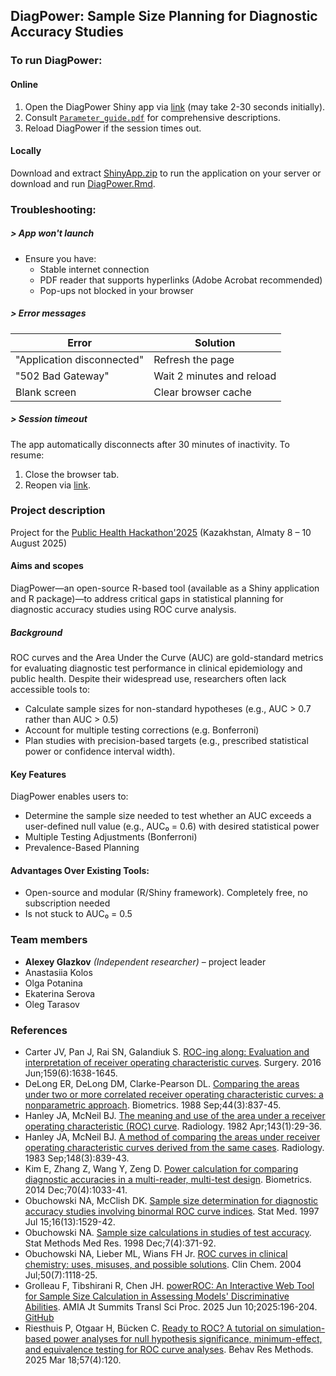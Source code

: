## DiagPower: Sample Size Planning for Diagnostic Accuracy Studies

### To run DiagPower:

#### Online
1. Open the DiagPower Shiny app via [link](https://katenaserova.shinyapps.io/diagpower/) (may take 2-30 seconds initially).
2. Consult [`Parameter_guide.pdf`](Parameter_guide.pdf) for comprehensive descriptions.
3. Reload DiagPower if the session times out.

#### Locally
Download and extract [ShinyApp.zip](ShinyApp.zip) to run the application on your server or download and run [DiagPower.Rmd](DiagPower.Rmd).

### Troubleshooting:

##### > App won't launch
- Ensure you have:
  - Stable internet connection
  - PDF reader that supports hyperlinks (Adobe Acrobat recommended)
  - Pop-ups not blocked in your browser

##### > Error messages
| Error | Solution |
|-------|----------|
| "Application disconnected" | Refresh the page |
| "502 Bad Gateway" | Wait 2 minutes and reload |
| Blank screen | Clear browser cache |

##### > Session timeout
The app automatically disconnects after 30 minutes of inactivity. To resume:
1. Close the browser tab.
2. Reopen via [link](https://katenaserova.shinyapps.io/diagpower/).


### Project description

Project for the [Public Health Hackathon'2025](https://bioinf.institute/hack2025) \(Kazakhstan, Almaty 8 – 10 August 2025\)  

#### Aims and scopes

DiagPower—an open-source R-based tool (available as a Shiny application and R package)—to address critical gaps in statistical planning for diagnostic accuracy studies using ROC curve analysis.

##### Background
ROC curves and the Area Under the Curve (AUC) are gold-standard metrics for evaluating diagnostic test performance in clinical epidemiology and public health. Despite their widespread use, researchers often lack accessible tools to: 
- Calculate sample sizes for non-standard hypotheses (e.g., AUC > 0.7 rather than AUC > 0.5)
- Account for multiple testing corrections (e.g.  Bonferroni)
- Plan studies with precision-based targets (e.g., prescribed statistical power or confidence interval width).

#### Key Features
DiagPower enables users to:
- Determine the sample size needed to test whether an AUC exceeds a user-defined null value (e.g., AUC₀ = 0.6) with desired statistical power
- Multiple Testing Adjustments (Bonferroni)
- Prevalence-Based Planning

#### Advantages Over Existing Tools:
- Open-source and modular (R/Shiny framework). Completely free, no subscription needed
- Is not stuck to AUC₀ = 0.5

### Team members  
 - **Alexey Glazkov** *(Independent researcher)* &ndash; project leader
 - Anastasiia Kolos
 - Olga Potanina
 - Ekaterina Serova
 - Oleg Tarasov

### References  
- Carter JV, Pan J, Rai SN, Galandiuk S. [ROC-ing along: Evaluation and interpretation of receiver operating characteristic curves](https://doi.org/10.1016/j.surg.2015.12.029). Surgery. 2016 Jun;159(6):1638-1645.
- DeLong ER, DeLong DM, Clarke-Pearson DL. [Comparing the areas under two or more correlated receiver operating characteristic curves: a nonparametric approach](https://doi.org/10.2307/2531595). Biometrics. 1988 Sep;44(3):837-45.  
- Hanley JA, McNeil BJ. [The meaning and use of the area under a receiver operating characteristic (ROC) curve](https://doi.org/10.1148/radiology.143.1.7063747). Radiology. 1982 Apr;143(1):29-36.  
- Hanley JA, McNeil BJ. [A method of comparing the areas under receiver operating characteristic curves derived from the same cases](https://doi.org/10.1148/radiology.148.3.6878708). Radiology. 1983 Sep;148(3):839-43.
- Kim E, Zhang Z, Wang Y, Zeng D. [Power calculation for comparing diagnostic accuracies in a multi-reader, multi-test design](https://doi.org/10.1111/biom.12240). Biometrics. 2014 Dec;70(4):1033-41. 
- Obuchowski NA, McClish DK. [Sample size determination for diagnostic accuracy studies involving binormal ROC curve indices](https://doi.org/10.1002/(SICI)1097-0258(19970715)16:13%3C1529::AID-SIM565%3E3.0.CO;2-H). Stat Med. 1997 Jul 15;16(13):1529-42.
- Obuchowski NA. [Sample size calculations in studies of test accuracy](https://doi.org/10.1177/096228029800700405). Stat Methods Med Res. 1998 Dec;7(4):371-92.  
- Obuchowski NA, Lieber ML, Wians FH Jr. [ROC curves in clinical chemistry: uses, misuses, and possible solutions](https://doi.org/10.1373/clinchem.2004.031823). Clin Chem. 2004 Jul;50(7):1118-25.  
- Grolleau F, Tibshirani R, Chen JH. [powerROC: An Interactive Web Tool for Sample Size Calculation in Assessing Models' Discriminative Abilities](https://arxiv.org/abs/2501.03155). AMIA Jt Summits Transl Sci Proc. 2025 Jun 10;2025:196-204. [GitHub](https://github.com/fcgrolleau/powerROC)   
- Riesthuis P, Otgaar H, Bücken C. [Ready to ROC? A tutorial on simulation-based power analyses for null hypothesis significance, minimum-effect, and equivalence testing for ROC curve analyses](https://doi.org/10.3758/s13428-025-02646-x). Behav Res Methods. 2025 Mar 18;57(4):120.

